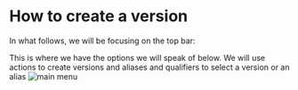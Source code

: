 # How to create a version
In what follows, we will be focusing on the top bar:

This is where we have the options we will speak of below. We will use actions to create versions and aliases and qualifiers to select a version or an alias
![main menu](./assets/5_main_tab.png)